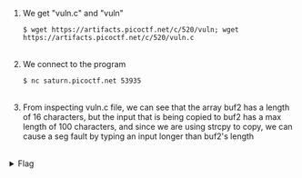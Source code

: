 <ol>
    <li>
    We get "vuln.c" and "vuln"
    
    $ wget https://artifacts.picoctf.net/c/520/vuln; wget https://artifacts.picoctf.net/c/520/vuln.c
</li>
<br/>
    <li>
    We connect to the program

    $ nc saturn.picoctf.net 53935
</li>
<br/>
    <li>
    From inspecting vuln.c file, we can see that the array buf2 has a length of 16 characters, but the input that is being copied to buf2 has a max length of 100 characters, and since we are using strcpy to copy, we can cause a seg fault by typing an input longer than buf2's length
</li>
<br/>
</ol>

<details>
    <summary> Flag </summary>
    
    picoCTF{ov3rfl0ws_ar3nt_that_bad_a065d5d9}
</details>
